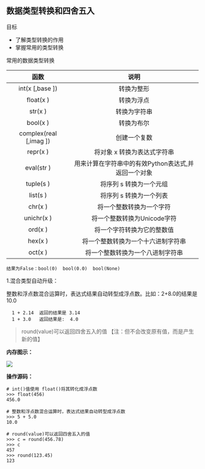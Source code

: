 ## 数据类型转换和四舍五入

目标

- 了解类型转换的作用
- 掌握常用的类型转换

常用的数据类型转换

| 函数 | 说明 |
| :--: | :--: |
| int(x [,base ]) | 转换为整形 |
| float(x ) | 转换为浮点 |
| str(x ) | 转换为字符串 |
| bool(x ) | 转换为布尔 |
| complex(real [,imag ]) | 创建一个复数 |
| repr(x ) | 将对象 x 转换为表达式字符串 |
| eval(str ) | 用来计算在字符串中的有效Python表达式,并返回一个对象 |
| tuple(s ) | 将序列 s 转换为一个元组 |
| list(s ) | 将序列 s 转换为一个列表 |
| chr(x ) | 将一个整数转换为一个字符 |
| unichr(x ) | 将一个整数转换为Unicode字符 |
| ord(x ) | 将一个字符转换为它的整数值 |
| hex(x ) | 将一个整数转换为一个十六进制字符串 |
| oct(x ) | 将一个整数转换为一个八进制字符串 |


```
结果为False：bool(0)  bool(0.0)  bool(None)
```

1.混合类型自动升级：

整数和浮点数混合运算时，表达式结果自动转型成浮点数。比如：2+8.0的结果是 10.0

```
  1 + 2.14  返回的结果是 3.14
  1 + 3.0   返回结果是:  4.0
```

> round(value)可以返回四舍五入的值 【注：但不会改变原有值，而是产生新的值】

**内存图示：**

![](http://www.python87.com/uploads/allimg/190821/1-1ZR1104034555.jpg)

**操作源码：**
```
# int()值使用 float()将其转化成浮点数
>>> float(456)
456.0

# 整数和浮点数混合运算时，表达式结果自动转型成浮点数
>>> 5 + 5.0
10.0

# round(value)可以返回四舍五入的值
>>> c = round(456.78)
>>> c
457
>>> round(123.45)
123
```



